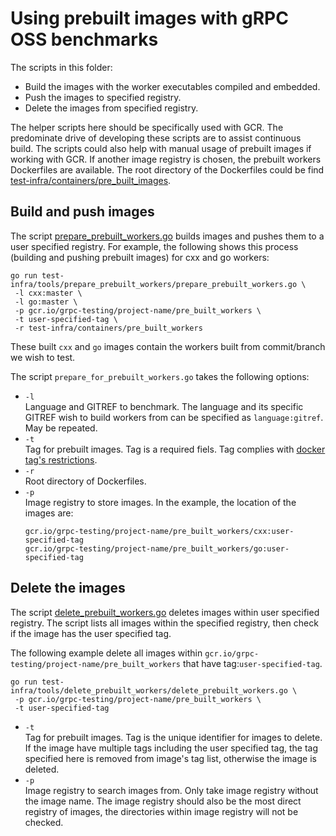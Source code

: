 # Using prebuilt images with gRPC OSS benchmarks

The scripts in this folder:
* Build the images with the worker executables compiled and embedded.
* Push the images to specified registry.
* Delete the images from specified registry.

The helper scripts here should be specifically used with GCR. The predominate drive of developing these
scripts are to assist continuous build. The scripts could also help with manual usage
of prebuilt images if working with GCR. If another image registry is chosen, the prebuilt workers Dockerfiles are available. The root directory of the Dockerfiles could be find [test-infra/containers/pre_built_images](test-infra/containers/pre_built_images).

## Build and push images

The script [prepare_prebuilt_workers.go](pre_built_workers/prepare_prebuilt_workers.go) 
builds images and pushes them to a user specified registry. For example, the following shows this process (building and pushing prebuilt images) for cxx and go workers:
```
go run test-infra/tools/prepare_prebuilt_workers/prepare_prebuilt_workers.go \
 -l cxx:master \
 -l go:master \
 -p gcr.io/grpc-testing/project-name/pre_built_workers \
 -t user-specified-tag \
 -r test-infra/containers/pre_built_workers
```

These built `cxx` and `go` images contain the workers built from commit/branch we wish 
to test. 

The script `prepare_for_prebuilt_workers.go` takes the following options:
* `-l `<br> Language and GITREF to benchmark. The language and its specific 
GITREF wish to build workers from can be specified as `language:gitref`.
May be repeated.
* `-t` <br> Tag for prebuilt images. Tag is a required fiels. Tag complies with 
[docker tag's restrictions](https://docs.docker.com/engine/reference/commandline/tag/#extended-description). 
* `-r` <br> Root directory of Dockerfiles.
* `-p` <br> Image registry to store images. In the example, the location of the
images are:
  ```
  gcr.io/grpc-testing/project-name/pre_built_workers/cxx:user-specified-tag
  gcr.io/grpc-testing/project-name/pre_built_workers/go:user-specified-tag
  ```

## Delete the images

The script [delete_prebuilt_workers.go](prebuilt_workers/delete_prebuilt_workers.go) 
deletes images within user specified registry. The script lists all images
within the specified registry, then check if the image has the user specified 
tag.

The following example delete all images within 
`gcr.io/grpc-testing/project-name/pre_built_workers` that have 
tag:`user-specified-tag`.

```
go run test-infra/tools/delete_prebuilt_workers/delete_prebuilt_workers.go \
 -p gcr.io/grpc-testing/project-name/pre_built_workers \
 -t user-specified-tag
```

* `-t` <br> Tag for prebuilt images. Tag is the unique identifier for images to 
delete. If the image have multiple tags including the user specified
tag, the tag specified here is removed from image's tag list, otherwise the 
image is deleted.
* `-p` <br> Image registry to search images from. Only take image registry
without the image name. The image registry should also be the most direct 
registry of images, the directories within image registry will not be checked.
